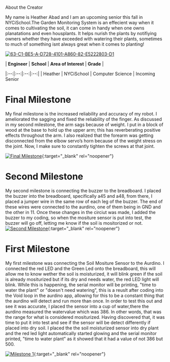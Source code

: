 About the Creator

My name is Heather Abad and I am an upcoming senior this fall in NYCiSchool.The Garden Monitoring System is an effecient way when it comes to cultivating the soil, it can come in handy when one owns planatations and even housplants. It helps nurish the plants by notifiying owners whether they have  exceeded with  watering their plants, sometimes to much of something isnt always great when it comes to planting!

<a href="https://ibb.co/ZHmM7mr"><img src="https://i.ibb.co/LQ5ZH5y/63-C1-BE5-A-D728-4101-A860-82-E5222803-D1.jpg" alt="63-C1-BE5-A-D728-4101-A860-82-E5222803-D1" border="0"></a>

| **Engineer** | **School** | **Area of Interest** | **Grade** |

|:--:|:--:|:--:|:--:|
| Heather | NYCiSchool | Computer Science | Incoming Senior

  
# Final Milestone
My final milestone is the increased reliability and accuracy of my robot. I ameliorated the sagging and fixed the reliability of the finger. As discussed in my second milestone, the arm sags because of weight. I put in a block of wood at the base to hold up the upper arm; this has reverberating positive effects throughout the arm. I also realized that the forearm was getting disconnected from the elbow servo’s horn because of the weight stress on the joint. Now, I make sure to constantly tighten the screws at that joint. 

[![Final Milestone](https://res.cloudinary.com/marcomontalbano/image/upload/v1612573869/video_to_markdown/images/youtube--F7M7imOVGug-c05b58ac6eb4c4700831b2b3070cd403.jpg )](https://www.youtube.com/watch?v=F7M7imOVGug&feature=emb_logo "Final Milestone"){:target="_blank" rel="noopener"}

# Second Milestone
My second milestone is connecting the buzzer to the breadboard. I placed the buzzer into the breadboard, specifically a45 and a48, from there, I placed a jumper wire in the same row of each leg of the buzzer. The end of these wires were connected to the aurdino, one of them being in GND and the other in 11. Once these changes in the circiut was made, I added the buzzer to my coding, so when  the mositure sensor is put into test, the buzzer will go off, letting me know if the soil is mositorized or not. 
[![Second Milestone](https://res.cloudinary.com/marcomontalbano/image/upload/v1659708784/video_to_markdown/images/youtube--KdEil7YsJGY-c05b58ac6eb4c4700831b2b3070cd403.jpg)](https://www.youtube.com/watch?v=KdEil7YsJGY "Second Milestone"){:target="_blank" rel="noopener"}
# First Milestone
  

My first milestone was connecting the Soil Mositure Sensor to the Aurdino. I connected the red LED and the Green Led onto the breadboard, this will allow me to know wether the soil is moisturized, it will blink green if the soil is already  mositurized but if its dry and needs water, the red LED light will blink. While this is happening, the serial monitor will be printing, "time to water the plant" or "doesn't need watering", this is a reuslt after coding  into the Void loop in the aurdino app, allowing for this to be a constant thing that the aurdino will detect and run more than once. In order to test this out and see it was accurate, I placed the sensor into a cup of water,there the aurdino measured the watervalue which was 386. In other words, that was the range for what is considered mositurized. Having discovered that, it was time to put it into test and see if the sensor will be detect differently if placed into dry soil. I placed the the soil moisturized sensor into dry plant and the red led light automatically started glowing and the serial monitor printed, "time to water plant" as it showed that it had a value of not 386 but 500.

[![Milestone 1](https://res.cloudinary.com/marcomontalbano/image/upload/v1659366542/video_to_markdown/images/youtube--tMWqWRiLFlk-c05b58ac6eb4c4700831b2b3070cd403.jpg)](https://youtu.be/tMWqWRiLFlk "Milestone 1"){:target="_blank" rel="noopener"}
